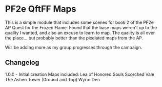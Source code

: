 # PF2e QftFF Maps

This is a simple module that includes some scenes for book 2 of the PF2e AP Quest for the Frozen Flame. Found that the base maps weren't up to the quality I wanted, and also an excuse to learn to map. The quality is all over the place... but probably better than the pixelated maps from the AP.

Will be adding more as my group progresses through the campaign.

## Changelog

1.0.0 - Initial creation
    Maps included:
    Lea of Honored Souls
    Scorched Vale
    The Ashen Tower (Ground and Top)
    Wyrm Den